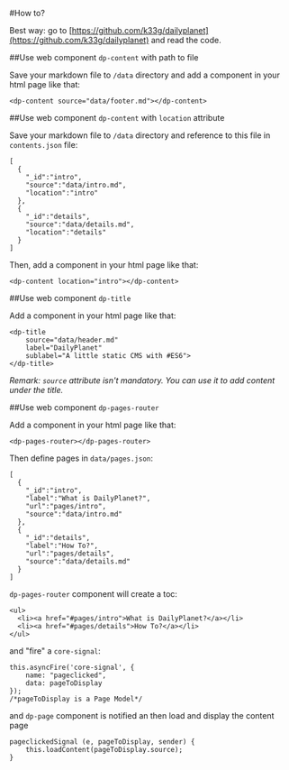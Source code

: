 #How to?

Best way: go to [https://github.com/k33g/dailyplanet](https://github.com/k33g/dailyplanet) and read the code.

##Use web component `dp-content` with path to file

Save your markdown file to `/data` directory and add a component in your html page like that:

    <dp-content source="data/footer.md"></dp-content>

##Use web component `dp-content` with `location` attribute

Save your markdown file to `/data` directory and reference to this file in `contents.json` file:

    [
      {
        "_id":"intro", 
        "source":"data/intro.md", 
        "location":"intro"
      },
      {
        "_id":"details", 
        "source":"data/details.md", 
        "location":"details"
      }
    ]

Then, add a component in your html page like that:

    <dp-content location="intro"></dp-content>

##Use web component `dp-title`

Add a component in your html page like that:

    <dp-title 
        source="data/header.md" 
        label="DailyPlanet" 
        sublabel="A little static CMS with #ES6">
    </dp-title>

*Remark: `source` attribute isn't mandatory. You can use it to add content under the title.*

##Use web component `dp-pages-router`

Add a component in your html page like that:

    <dp-pages-router></dp-pages-router>

Then define pages in `data/pages.json`:

    [
      {
        "_id":"intro", 
        "label":"What is DailyPlanet?", 
        "url":"pages/intro", 
        "source":"data/intro.md"
      },
      {
        "_id":"details", 
        "label":"How To?", 
        "url":"pages/details", 
        "source":"data/details.md"
      }
    ]

`dp-pages-router` component will create a toc:

    <ul>
      <li><a href="#pages/intro">What is DailyPlanet?</a></li>
      <li><a href="#pages/details">How To?</a></li>
    </ul>

and "fire" a `core-signal`:

    this.asyncFire('core-signal', {
        name: "pageclicked", 
        data: pageToDisplay
    });
    /*pageToDisplay is a Page Model*/

and `dp-page` component is notified an then load and display the content page

    pageclickedSignal (e, pageToDisplay, sender) {
        this.loadContent(pageToDisplay.source);
    }

